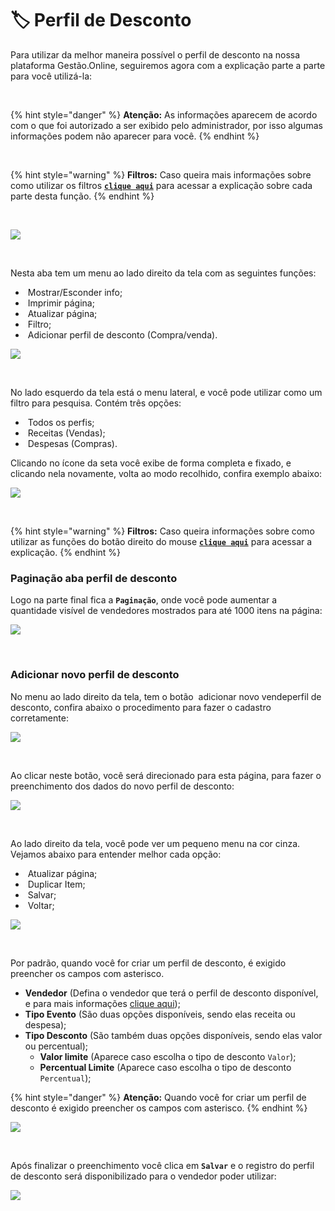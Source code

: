 # 🏷️ Perfil de Desconto

Para utilizar da melhor maneira possível o perfil de desconto na nossa plataforma Gestão.Online, seguiremos agora com a explicação parte a parte para você utilizá-la:

<br>

{% hint style="danger" %}
**Atenção:** As informações aparecem de acordo com o que foi autorizado a ser exibido pelo administrador, por isso algumas informações podem não aparecer para você.
{% endhint %}

<br>

{% hint style="warning" %}
**Filtros:** Caso queira mais informações sobre como utilizar os filtros [**`clique aqui`**](/erp-v2/primeiro_acesso/filtros.md) para acessar a explicação sobre cada parte desta função.
{% endhint %}

<br>

![](/erp-v2/assets/modulos/vendedores/aba_perfil_desconto.png)

<br>

Nesta aba tem um menu ao lado direito da tela com as seguintes funções:

- <img src="/erp-v2/assets/icon_exibir.png" alt="" data-size="line"> Mostrar/Esconder info;
- <img src="/erp-v2/assets/icon_imprimir.png" alt="" data-size="line"> Imprimir página;
- <img src="/erp-v2/assets/icon_atualizar.png" alt="" data-size="line"> Atualizar página;
- <img src="/erp-v2/assets/icon_filtro.png" alt="" data-size="line"> Filtro;
- <img src="/erp-v2/assets/icon_add.png" alt="" data-size="line"> Adicionar perfil de desconto (Compra/venda).

![](/erp-v2/assets/modulos/vendedores/aba_perfil_desconto_menu.png)

<br>

No lado esquerdo da tela está o menu lateral, e você pode utilizar como um filtro para pesquisa. Contém três opções:

- <img src="/erp-v2/assets/modulos/icon_todos_perfis.png" alt="" data-size="line"> Todos os perfis;
- <img src="/erp-v2/assets/modulos/icon_receitas.png" alt="" data-size="line"> Receitas (Vendas);
- <img src="/erp-v2/assets/modulos/icon_despesas.png" alt="" data-size="line"> Despesas (Compras).

Clicando no ícone da seta você exibe de forma completa e fixado, e clicando nela novamente, volta ao modo recolhido, confira exemplo abaixo: 

![](/erp-v2/assets/modulos/vendedores/aba_perfil_desconto_menu_lateral.gif)

<br>

{% hint style="warning" %}
**Filtros:** Caso queira informações sobre como utilizar as funções do botão direito do mouse [**`clique aqui`**](/erp-v2/primeiro_acesso/filtros.md) para acessar a explicação.
{% endhint %}

### Paginação aba perfil de desconto

Logo na parte final fica a **`Paginação`**, onde você pode aumentar a quantidade visível de vendedores mostrados para até 1000 itens na página:

![](/erp-v2/assets/modulos/vendedores/aba_perfil_desconto_paginacao.png)

<br>

### Adicionar novo perfil de desconto

No menu ao lado direito da tela, tem o botão <img src="/erp-v2/assets/icon_add.png" alt="" data-size="line"> adicionar novo vendeperfil de desconto, confira abaixo o procedimento para fazer o cadastro corretamente:

![](/erp-v2/assets/modulos/vendedores/aba_perfil_desconto_add_perfil.png)

<br>

Ao clicar neste botão, você será direcionado para esta página, para fazer o preenchimento dos dados do novo perfil de desconto:

![](/erp-v2/assets/modulos/vendedores/aba_perfil_desconto_add_perfil_desconto.png)

<br>

Ao lado direito da tela, você pode ver um pequeno menu na cor cinza. Vejamos abaixo para entender melhor cada opção:

- <img src="/erp-v2/assets/icon_atualizar.png" alt="" data-size="line"> Atualizar página;
- <img src="/erp-v2/assets/icon_duplicar.png" alt="" data-size="line"> Duplicar Item;
- <img src="/erp-v2/assets/icon_salvar.png" alt="" data-size="line"> Salvar;
- <img src="/erp-v2/assets/icon_voltar.png" alt="" data-size="line"> Voltar;

![](/erp-v2/assets/modulos/vendedores/aba_perfil_desconto_add_perfil_menu.png)

<br>

Por padrão, quando você for criar um perfil de desconto, é exigido preencher os campos com asterisco.

- **Vendedor** (Defina o vendedor que terá o perfil de desconto disponível, e para mais informações [clique aqui](/erp-v2/modulos/usuarios_vendedores/vendedores_compradores.md));
- **Tipo Evento** (São duas opções disponíveis, sendo elas receita ou despesa);
- **Tipo Desconto** (São também duas opções disponíveis, sendo elas valor ou percentual);
    - **Valor limite** (Aparece caso escolha o tipo de desconto `Valor`);
    - **Percentual Limite** (Aparece caso escolha o tipo de desconto `Percentual`);

{% hint style="danger" %}
**Atenção:** Quando você for criar um perfil de desconto é exigido preencher os campos com asterisco.
{% endhint %}

![](/erp-v2/assets/modulos/vendedores/aba_perfil_desconto_add_perfil_receita.gif)

<br>

Após finalizar o preenchimento você clica em **`Salvar`** e o registro do perfil de desconto será disponibilizado para o vendedor poder utilizar:

![](/erp-v2/assets/modulos/vendedores/aba_perfil_desconto_add_salvar.gif)

